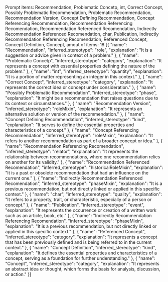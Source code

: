 Prompt items: 
Recommendation, Problematic Concetp, int, Correct Concept, Possibly Problematic Recommendation, Problematic Recommendation, Recommendation Version, Concept Defining Recommendation, Concept Referencing Recommendation, Recommendation Referencing Recomendation, Recommendation Referenced Recomendation, Indirectly Recommendation Referenced Recomendation, char, Publication, Indirectly Recommendation Referencing Recomendation, Referenced Concept, Concept Definition, Concept, 
amout of items: 18
 [{
    "name": "Recommendation",
    "inferred_stereotype": "role",
    "explanation": "It is a suggestion or advice given in context of a problem."
}, {
    "name": "Problematic Concetp",
    "inferred_stereotype": "category",
    "explanation": "It represents a concept with essential properties defining the nature of the problem."
}, {
    "name": "int",
    "inferred_stereotype": "quantity",
    "explanation": "It is a portion of matter representing an integer in this context."
}, {
    "name": "Correct Concept",
    "inferred_stereotype": "category",
    "explanation": "It represents the correct idea or concept under consideration."
}, {
    "name": "Possibly Problematic Recommendation",
    "inferred_stereotype": "phase",
    "explanation": "It might be a recommendation that raises questions due to its context or circumstances."
}, {
    "name": "Recommendation Version",
    "inferred_stereotype": "roleMixin",
    "explanation": "It represents an alternative solution or version of the recommendation."
}, {
    "name": "Concept Defining Recommendation",
    "inferred_stereotype": "kind",
    "explanation": "It serves to define the essential properties and characteristics of a concept."
}, {
    "name": "Concept Referencing Recommendation",
    "inferred_stereotype": "roleMixin",
    "explanation": "It refers to another recommendation as part of a broader concept or idea."
}, {
    "name": "Recommendation Referencing Recomendation",
    "inferred_stereotype": "relator",
    "explanation": "It represents the relationship between recommendations, where one recommendation relies on another for its validity."
}, {
    "name": "Recommendation Referenced Recomendation",
    "inferred_stereotype": "historicalRoleMixin",
    "explanation": "It is a past or obsolete recommendation that had an influence on the current one."
}, {
    "name": "Indirectly Recommendation Referenced Recomendation",
    "inferred_stereotype": "phaseMixin",
    "explanation": "It is a previous recommendation, but not directly linked or applied in this specific context."
}, {
    "name": "char",
    "inferred_stereotype": "quality",
    "explanation": "It refers to a property, trait, or characteristic, especially of a person or concept."
}, {
    "name": "Publication",
    "inferred_stereotype": "event",
    "explanation": "It represents the occurrence or creation of a written work such as an article, book, etc."
}, {
    "name": "Indirectly Recommendation Referencing Recomendation",
    "inferred_stereotype": "phaseMixin",
    "explanation": "It is a previous recommendation, but not directly linked or applied in this specific context."
}, {
    "name": "Referenced Concept",
    "inferred_stereotype": "category",
    "explanation": "It represents a concept that has been previously defined and is being referred to in the current context."
}, {
    "name": "Concept Definition",
    "inferred_stereotype": "kind",
    "explanation": "It defines the essential properties and characteristics of a concept, serving as a foundation for further understanding."
}, {
    "name": "Concept",
    "inferred_stereotype": "category",
    "explanation": "It represents an abstract idea or thought, which forms the basis for analysis, discussion, or action."
}]
